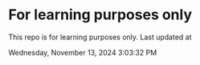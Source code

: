 # For learning purposes only
This repo is for learning purposes only.
Last updated at

Wednesday, November 13, 2024 3:03:32 PM

